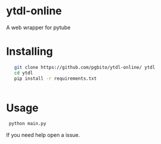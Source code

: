 # ytdl-online
A web wrapper for pytube
# Installing
 ```sh
    git clone https://github.com/pgbito/ytdl-online/ ytdl
    cd ytdl
    pip install -r requirements.txt
    
 ```
    
# Usage
 ```sh
  python main.py
 ```
 
 If you need help open a issue.

